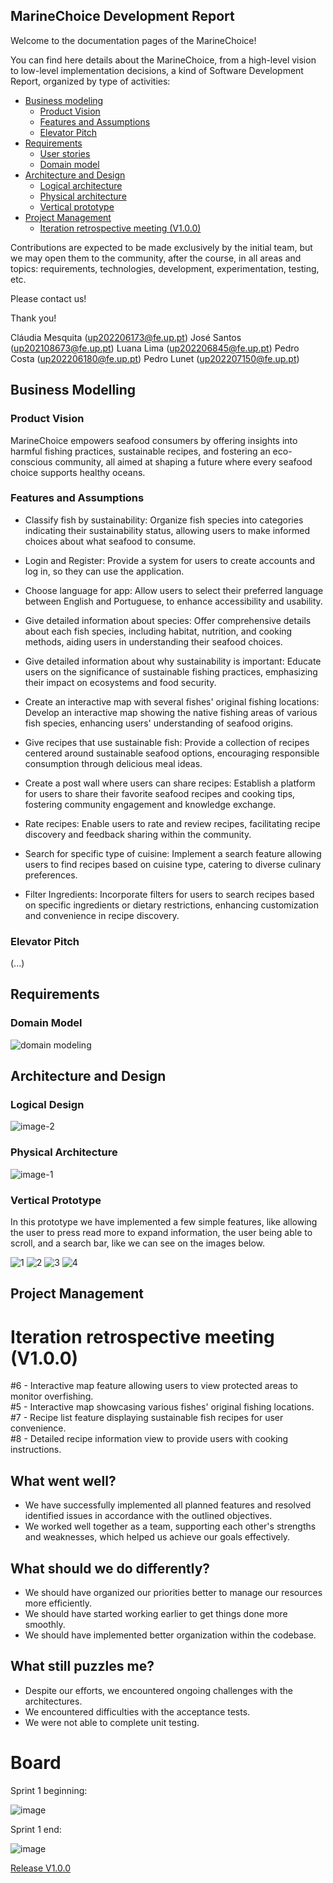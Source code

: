 ## MarineChoice Development Report 

Welcome to the documentation pages of the MarineChoice!

You can find here details about the MarineChoice, from a high-level vision to low-level implementation decisions, a kind of Software Development Report, organized by type of activities:

- [Business modeling](https://github.com/FEUP-LEIC-ES-2023-24/2LEIC14T1/tree/master?tab=readme-ov-file#business-modelling)
    - [Product Vision](https://github.com/FEUP-LEIC-ES-2023-24/2LEIC14T1/blob/master/README.md#product-vision)
    - [Features and Assumptions](https://github.com/FEUP-LEIC-ES-2023-24/2LEIC14T1?tab=readme-ov-file#features-and-assumptions)
    - [Elevator Pitch](https://github.com/FEUP-LEIC-ES-2023-24/2LEIC14T1?tab=readme-ov-file#elevator-pitch)
- [Requirements](https://github.com/FEUP-LEIC-ES-2023-24/2LEIC14T1/blob/master/README.md#requirements)
    - [User stories](https://github.com/orgs/FEUP-LEIC-ES-2023-24/projects/46)
    - [Domain model](https://github.com/FEUP-LEIC-ES-2023-24/2LEIC14T1#domain-model)
- [Architecture and Design](https://github.com/FEUP-LEIC-ES-2023-24/2LEIC14T1?tab=readme-ov-file#architecture-and-design)
    - [Logical architecture](https://github.com/FEUP-LEIC-ES-2023-24/2LEIC14T1#logical-architecture)
    - [Physical architecture](https://github.com/FEUP-LEIC-ES-2023-24/2LEIC14T1#physical-architecture)
    - [Vertical prototype](https://github.com/FEUP-LEIC-ES-2023-24/2LEIC14T1#vertical-prototype)
- [Project Management](https://github.com/FEUP-LEIC-ES-2023-24/2LEIC14T1#project-management)
    - [Iteration retrospective meeting (V1.0.0)](https://github.com/FEUP-LEIC-ES-2023-24/2LEIC14T1?tab=readme-ov-file#iteration-retrospective-meeting-v100)

Contributions are expected to be made exclusively by the initial team, but we may open them to the community, after the course, in all areas and topics: requirements, technologies, development, experimentation, testing, etc.

Please contact us!

Thank you!

Cláudia Mesquita ([up202206173@fe.up.pt](mailto:up202206173@fe.up.pt))
José Santos ([up202108673@fe.up.pt](mailto:up202108673@fe.up.pt))
Luana Lima ([up202206845@fe.up.pt](mailto:up202206845@fe.up.pt))
Pedro Costa ([up202206180@fe.up.pt](mailto:up202206180@fe.up.pt))
Pedro Lunet ([up202207150@fe.up.pt](mailto:up202207150@fe.up.pt))

## Business Modelling

### Product Vision


MarineChoice empowers seafood consumers by offering insights into harmful fishing practices, sustainable recipes, and fostering an eco-conscious community, all aimed at shaping a future where every seafood choice supports healthy oceans.

### Features and Assumptions

- Classify fish by sustainability: Organize fish species into categories indicating their sustainability status, allowing users to make informed choices about what seafood to consume.

- Login and Register: Provide a system for users to create accounts and log in, so they can use the application.

- Choose language for app: Allow users to select their preferred language between English and Portuguese, to enhance accessibility and usability.

- Give detailed information about species: Offer comprehensive details about each fish species, including habitat, nutrition, and cooking methods, aiding users in understanding their seafood choices.

- Give detailed information about why sustainability is important:  Educate users on the significance of sustainable fishing practices, emphasizing their impact on ecosystems and food security.

- Create an interactive map with several fishes' original fishing locations: Develop an interactive map showing the native fishing areas of various fish species, enhancing users' understanding of seafood origins.

- Give recipes that use sustainable fish: Provide a collection of recipes centered around sustainable seafood options, encouraging responsible consumption through delicious meal ideas.

- Create a post wall where users can share recipes: Establish a platform for users to share their favorite seafood recipes and cooking tips, fostering community engagement and knowledge exchange.

- Rate recipes: Enable users to rate and review recipes, facilitating recipe discovery and feedback sharing within the community.

- Search for specific type of cuisine: Implement a search feature allowing users to find recipes based on cuisine type, catering to diverse culinary preferences. 

- Filter Ingredients:  Incorporate filters for users to search recipes based on specific ingredients or dietary restrictions, enhancing customization and convenience in recipe discovery.

### Elevator Pitch

(...)

## Requirements

### Domain Model

![domain modeling](https://github.com/FEUP-LEIC-ES-2023-24/2LEIC14T1/assets/93152747/95a41aff-235c-4c56-be79-8f38a7845b91)

## Architecture and Design

### Logical Design

![image-2](https://github.com/FEUP-LEIC-ES-2023-24/2LEIC14T1/assets/93152747/e36f1651-87b0-4700-8ab2-be8d79483422)

### Physical Architecture

![image-1](https://github.com/FEUP-LEIC-ES-2023-24/2LEIC14T1/assets/93152747/6e90a0a0-3192-4b20-9035-2fa164c1a4f7)

### Vertical Prototype

In this prototype we have implemented a few simple features, like allowing the user to press read more to expand information, the user being able to scroll, and a search bar, like we can see on the images below.

![1](https://github.com/FEUP-LEIC-ES-2023-24/2LEIC14T1/assets/93152747/ee0e0b97-f562-42a7-be5a-5778b6db6f97)
![2](https://github.com/FEUP-LEIC-ES-2023-24/2LEIC14T1/assets/93152747/fa068ac2-a1f5-430b-bf25-7dfb4c91a69d)
![3](https://github.com/FEUP-LEIC-ES-2023-24/2LEIC14T1/assets/93152747/43f33edf-836e-4f2b-985b-243b7a0026ae)
![4](https://github.com/FEUP-LEIC-ES-2023-24/2LEIC14T1/assets/93152747/b52f1805-0d65-4584-a714-67c1f31f7ec4)

## Project Management

# Iteration retrospective meeting (V1.0.0)
#6 - Interactive map feature allowing users to view protected areas to monitor overfishing.<br>
#5 - Interactive map showcasing various fishes' original fishing locations.<br>
#7 - Recipe list feature displaying sustainable fish recipes for user convenience.<br>
#8 - Detailed recipe information view to provide users with cooking instructions.<br>


## What went well?
- We have successfully implemented all planned features and resolved identified issues in accordance with the outlined objectives.
- We worked well together as a team, supporting each other's strengths and weaknesses, which helped us achieve our goals effectively.

## What should we do differently?
- We should have organized our priorities better to manage our resources more efficiently.
- We should have started working earlier to get things done more smoothly.
- We should have implemented better organization within the codebase.

## What still puzzles me?
- Despite our efforts, we encountered ongoing challenges with the architectures.
- We encountered difficulties with the acceptance tests.
- We were not able to complete unit testing.

# Board

Sprint 1 beginning:

![image](https://github.com/FEUP-LEIC-ES-2023-24/2LEIC14T1/assets/93152747/3efa67e3-0c0c-4170-b65a-194aab3da556)

Sprint 1 end:

![image](https://github.com/FEUP-LEIC-ES-2023-24/2LEIC14T1/assets/93152747/84a559a9-8d74-4208-a5bc-bce7a13fc765)

[Release V1.0.0](https://github.com/FEUP-LEIC-ES-2023-24/2LEIC14T1/releases/tag/Releasev1.0.0)


